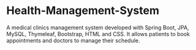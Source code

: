 # Health-Management-System
A medical clinics management system developed with Spring Boot, JPA, MySQL, Thymeleaf, Bootstrap, HTML and CSS.
It allows patients to book appointments and doctors to manage their schedule.
